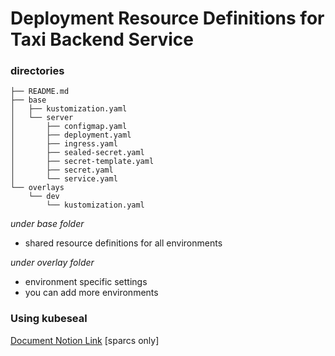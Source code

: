 # Deployment Resource Definitions for Taxi Backend Service

### directories
```
├── README.md
├── base
│   ├── kustomization.yaml
│   └── server
│       ├── configmap.yaml
│       ├── deployment.yaml
│       ├── ingress.yaml
│       ├── sealed-secret.yaml
│       ├── secret-template.yaml
│       ├── secret.yaml
│       └── service.yaml
└── overlays
    └── dev
        └── kustomization.yaml
```

*under base folder*
- shared resource definitions for all environments

*under overlay folder*
- environment specific settings
- you can add more environments

### Using kubeseal
[Document Notion Link](https://www.notion.so/sparcs/K8S-Sealed-Secret-kubeseal-c3e315e429c442bebf8998b048404e17) [sparcs only]